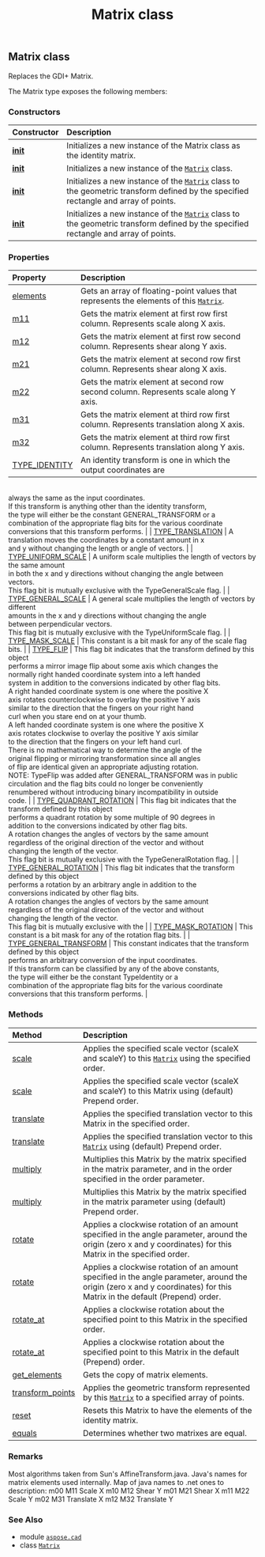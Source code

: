 ﻿---
title: Matrix class
second_title: Aspose.CAD for Python via .NET API References
description: 
type: docs
weight: 350
url: /aspose.cad/matrix/
is_root: false
---

## Matrix class

Replaces the GDI+ Matrix.



The Matrix type exposes the following members:

### Constructors
| Constructor | Description |
| :- | :- |
| [__init__](/cad/python-net/aspose.cad/matrix/__init__/#) | Initializes a new instance of the Matrix class as the identity matrix. |
| [__init__](/cad/python-net/aspose.cad/matrix/__init__/#float-float-float-float-float-float) | Initializes a new instance of the [`Matrix`](/cad/python-net/aspose.cad/matrix) class. |
| [__init__](/cad/python-net/aspose.cad/matrix/__init__/#aspose.cad.RectangleF-list) | Initializes a new instance of the [`Matrix`](/cad/python-net/aspose.cad/matrix) class to the geometric transform defined by the specified rectangle and array of points. |
| [__init__](/cad/python-net/aspose.cad/matrix/__init__/#aspose.cad.Rectangle-list) | Initializes a new instance of the [`Matrix`](/cad/python-net/aspose.cad/matrix) class to the geometric transform defined by the specified rectangle and array of points. |


### Properties
| Property | Description |
| :- | :- |
| [elements](/cad/python-net/aspose.cad/matrix/elements) | Gets an array of floating-point values that represents the elements of this [`Matrix`](/cad/python-net/aspose.cad/matrix). |
| [m11](/cad/python-net/aspose.cad/matrix/m11) | Gets the matrix element at first row first column. Represents scale along X axis. |
| [m12](/cad/python-net/aspose.cad/matrix/m12) | Gets the matrix element at first row second column. Represents shear along Y axis. |
| [m21](/cad/python-net/aspose.cad/matrix/m21) | Gets the matrix element at second row first column. Represents shear along X axis. |
| [m22](/cad/python-net/aspose.cad/matrix/m22) | Gets the matrix element at second row second column. Represents scale along Y axis. |
| [m31](/cad/python-net/aspose.cad/matrix/m31) | Gets the matrix element at third row first column. Represents translation along X axis. |
| [m32](/cad/python-net/aspose.cad/matrix/m32) | Gets the matrix element at third row first column. Represents translation along Y axis. |
| [TYPE_IDENTITY](/cad/python-net/aspose.cad/matrix/type_identity) | An identity transform is one in which the output coordinates are<br/>always the same as the input coordinates.<br/>If this transform is anything other than the identity transform,<br/>the type will either be the constant GENERAL_TRANSFORM or a<br/>combination of the appropriate flag bits for the various coordinate<br/>conversions that this transform performs. |
| [TYPE_TRANSLATION](/cad/python-net/aspose.cad/matrix/type_translation) | A translation moves the coordinates by a constant amount in x<br/>and y without changing the length or angle of vectors. |
| [TYPE_UNIFORM_SCALE](/cad/python-net/aspose.cad/matrix/type_uniform_scale) | A uniform scale multiplies the length of vectors by the same amount<br/>in both the x and y directions without changing the angle between<br/>vectors.<br/>This flag bit is mutually exclusive with the TypeGeneralScale flag. |
| [TYPE_GENERAL_SCALE](/cad/python-net/aspose.cad/matrix/type_general_scale) | A general scale multiplies the length of vectors by different<br/>amounts in the x and y directions without changing the angle<br/>between perpendicular vectors.<br/>This flag bit is mutually exclusive with the TypeUniformScale flag. |
| [TYPE_MASK_SCALE](/cad/python-net/aspose.cad/matrix/type_mask_scale) | This constant is a bit mask for any of the scale flag bits. |
| [TYPE_FLIP](/cad/python-net/aspose.cad/matrix/type_flip) | This flag bit indicates that the transform defined by this object<br/>performs a mirror image flip about some axis which changes the<br/>normally right handed coordinate system into a left handed<br/>system in addition to the conversions indicated by other flag bits.<br/>A right handed coordinate system is one where the positive X<br/>axis rotates counterclockwise to overlay the positive Y axis<br/>similar to the direction that the fingers on your right hand<br/>curl when you stare end on at your thumb.<br/>A left handed coordinate system is one where the positive X<br/>axis rotates clockwise to overlay the positive Y axis similar<br/>to the direction that the fingers on your left hand curl.<br/>There is no mathematical way to determine the angle of the<br/>original flipping or mirroring transformation since all angles<br/>of flip are identical given an appropriate adjusting rotation.<br/>NOTE: TypeFlip was added after GENERAL_TRANSFORM was in public<br/>circulation and the flag bits could no longer be conveniently<br/>renumbered without introducing binary incompatibility in outside<br/>code. |
| [TYPE_QUADRANT_ROTATION](/cad/python-net/aspose.cad/matrix/type_quadrant_rotation) | This flag bit indicates that the transform defined by this object<br/>performs a quadrant rotation by some multiple of 90 degrees in<br/>addition to the conversions indicated by other flag bits.<br/>A rotation changes the angles of vectors by the same amount<br/>regardless of the original direction of the vector and without<br/>changing the length of the vector.<br/>This flag bit is mutually exclusive with the TypeGeneralRotation flag. |
| [TYPE_GENERAL_ROTATION](/cad/python-net/aspose.cad/matrix/type_general_rotation) | This flag bit indicates that the transform defined by this object<br/>performs a rotation by an arbitrary angle in addition to the<br/>conversions indicated by other flag bits.<br/>A rotation changes the angles of vectors by the same amount<br/>regardless of the original direction of the vector and without<br/>changing the length of the vector.<br/>This flag bit is mutually exclusive with the |
| [TYPE_MASK_ROTATION](/cad/python-net/aspose.cad/matrix/type_mask_rotation) | This constant is a bit mask for any of the rotation flag bits. |
| [TYPE_GENERAL_TRANSFORM](/cad/python-net/aspose.cad/matrix/type_general_transform) | This constant indicates that the transform defined by this object<br/>performs an arbitrary conversion of the input coordinates.<br/>If this transform can be classified by any of the above constants,<br/>the type will either be the constant TypeIdentity or a<br/>combination of the appropriate flag bits for the various coordinate<br/>conversions that this transform performs. |


### Methods
| Method | Description |
| :- | :- |
| [scale](/cad/python-net/aspose.cad/matrix/scale/#float-float-aspose.cad.MatrixOrder) | Applies the specified scale vector (scaleX and scaleY) to this [`Matrix`](/cad/python-net/aspose.cad/matrix) using the specified order. |
| [scale](/cad/python-net/aspose.cad/matrix/scale/#float-float) | Applies the specified scale vector (scaleX and scaleY) to this Matrix using (default) Prepend order. |
| [translate](/cad/python-net/aspose.cad/matrix/translate/#float-float-aspose.cad.MatrixOrder) | Applies the specified translation vector to this Matrix in the specified order. |
| [translate](/cad/python-net/aspose.cad/matrix/translate/#float-float) | Applies the specified translation vector to this [`Matrix`](/cad/python-net/aspose.cad/matrix) using (default) Prepend order. |
| [multiply](/cad/python-net/aspose.cad/matrix/multiply/#aspose.cad.Matrix-aspose.cad.MatrixOrder) | Multiplies this Matrix by the matrix specified in the matrix parameter, and in the order specified in the order parameter. |
| [multiply](/cad/python-net/aspose.cad/matrix/multiply/#aspose.cad.Matrix) | Multiplies this Matrix by the matrix specified in the matrix parameter using (default) Prepend order. |
| [rotate](/cad/python-net/aspose.cad/matrix/rotate/#float-aspose.cad.MatrixOrder) | Applies a clockwise rotation of an amount specified in the angle parameter, around the origin (zero x and y coordinates) for this Matrix in the specified order. |
| [rotate](/cad/python-net/aspose.cad/matrix/rotate/#float) | Applies a clockwise rotation of an amount specified in the angle parameter, around the origin (zero x and y coordinates) for this Matrix in the default (Prepend) order. |
| [rotate_at](/cad/python-net/aspose.cad/matrix/rotate_at/#float-aspose.cad.PointF-aspose.cad.MatrixOrder) | Applies a clockwise rotation about the specified point to this Matrix in the specified order. |
| [rotate_at](/cad/python-net/aspose.cad/matrix/rotate_at/#float-aspose.cad.PointF) | Applies a clockwise rotation about the specified point to this Matrix in the default (Prepend) order. |
| [get_elements](/cad/python-net/aspose.cad/matrix/get_elements/#) | Gets the copy of matrix elements. |
| [transform_points](/cad/python-net/aspose.cad/matrix/transform_points/#list) | Applies the geometric transform represented by this [`Matrix`](/cad/python-net/aspose.cad/matrix) to a specified array of points. |
| [reset](/cad/python-net/aspose.cad/matrix/reset/#) | Resets this Matrix to have the elements of the identity matrix. |
| [equals](/cad/python-net/aspose.cad/matrix/equals/#aspose.cad.Matrix-aspose.cad.Matrix) | Determines whether two matrixes are equal. |



### Remarks 


Most algorithms taken from Sun's AffineTransform.java.
Java's names for matrix elements used internally.
Map of java names to .net ones to description:
m00     M11     Scale X
m10     M12     Shear Y
m01     M21     Shear X
m11     M22     Scale Y
m02     M31     Translate X
m12     M32     Translate Y

### See Also
* module [`aspose.cad`](..)
* class [`Matrix`](/cad/python-net/aspose.cad/matrix)
